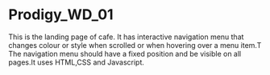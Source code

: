 # Prodigy_WD_01
This is the landing page of cafe. It has interactive navigation menu that changes colour or style when scrolled or when hovering over a menu item.T The navigation menu should have a fixed position and be visible on all pages.It uses HTML,CSS and Javascript.
